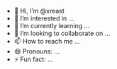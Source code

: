 - 👋 Hi, I’m @xreast
- 👀 I’m interested in ...
- 🌱 I’m currently learning ...
- 💞️ I’m looking to collaborate on ...
- 📫 How to reach me ...
- 😄 Pronouns: ...
- ⚡ Fun fact: ...

<!---
xreast/xreast is a ✨ special ✨ repository because its `README.md` (this file) appears on your GitHub profile.
You can click the Preview link to take a look at your changes.
--->
